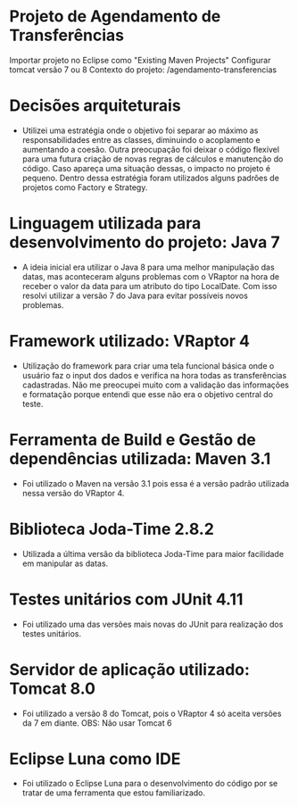 # Projeto de Agendamento de Transferências

Importar projeto no Eclipse como "Existing Maven Projects"
Configurar tomcat versão 7 ou 8
Contexto do projeto: /agendamento-transferencias

# Decisões arquiteturais
- Utilizei uma estratégia onde o objetivo foi separar ao máximo as responsabilidades entre as classes, diminuindo o acoplamento e aumentando a coesão. Outra preocupação foi deixar o código flexível para uma futura criação de novas regras de cálculos e manutenção do código. Caso apareça uma situação dessas, o impacto no projeto é pequeno. Dentro dessa estratégia foram utilizados alguns padrões de projetos como Factory e Strategy.

# Linguagem utilizada para desenvolvimento do projeto: Java 7
- A ideia inicial era utilizar o Java 8 para uma melhor manipulação das datas, mas aconteceram alguns problemas com o VRaptor na hora de receber o valor da data para um atributo do tipo LocalDate. Com isso resolvi utilizar a versão 7 do Java para evitar possíveis novos problemas.

# Framework utilizado: VRaptor 4
- Utilização do framework para criar uma tela funcional básica onde o usuário faz o input dos dados e verifica na hora todas as transferências cadastradas. Não me preocupei muito com a validação das informações e formatação porque entendi que esse não era o objetivo central do teste.

# Ferramenta de Build e Gestão de dependências utilizada: Maven 3.1
- Foi utilizado o Maven na versão 3.1 pois essa é a versão padrão utilizada nessa versão do VRaptor 4.

# Biblioteca Joda-Time 2.8.2
- Utilizada a última versão da biblioteca Joda-Time para maior facilidade em manipular as datas.

# Testes unitários com JUnit 4.11
- Foi utilizado uma das versões mais novas do JUnit para realização dos testes unitários. 

# Servidor de aplicação utilizado: Tomcat 8.0
- Foi utilizado a versão 8 do Tomcat, pois o VRaptor 4 só aceita versões da 7 em diante. 
OBS: Não usar Tomcat 6

# Eclipse Luna como IDE
- Foi utilizado o Eclipse Luna para o desenvolvimento do código por se tratar de uma ferramenta que estou familiarizado.